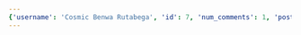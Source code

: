```yaml
---
{'username': 'Cosmic Benwa Rutabega', 'id': 7, 'num_comments': 1, 'posts': [{'preview': {'filepath': 'thumbs/eee5d7aa1d5b481bbfc6097fdc7a9c97.png'}, 'id': 6}, {'preview': {'filepath': 'thumbs/77789fd6f86d4fa1a1be1d09156d847a.gif'}, 'id': 48}, {'preview': {'filepath': 'thumbs/7fddae74273f4c63a642aeefc9580a7c.png'}, 'id': 49}, {'preview': {'filepath': 'thumbs/8db1bffdb8bb4f8eaf67d63034216ef2.jpg'}, 'id': 50}], 'likes': [], 'comments': [{'content': 'unforgettable scene!!!', 'id': 5, 'post': {'preview': {'filepath': 'thumbs/7f7ef5577b6b4fcd80eac0725b9a6bff.png'}, 'id': 51}, 'user': {'username': 'Cosmic Benwa Rutabega', 'id': 7}}]}
---
```

    